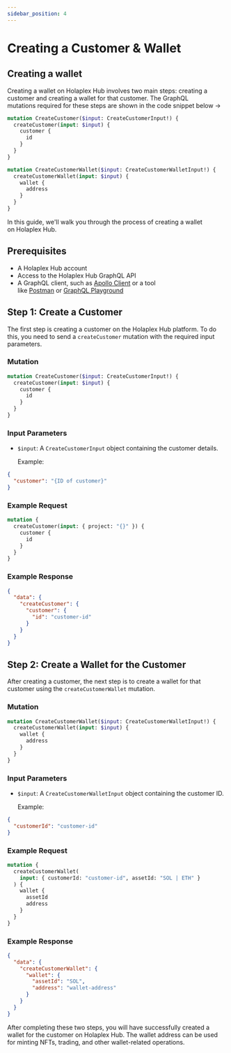 ```yaml
---
sidebar_position: 4
---
```


# Creating a Customer & Wallet

## Creating a wallet

Creating a wallet on Holaplex Hub involves two main steps: creating a customer and creating a wallet for that customer. The GraphQL mutations required for these steps are shown in the code snippet below →

```graphql
mutation CreateCustomer($input: CreateCustomerInput!) {
  createCustomer(input: $input) {
    customer {
      id
    }
  }
}

mutation CreateCustomerWallet($input: CreateCustomerWalletInput!) {
  createCustomerWallet(input: $input) {
    wallet {
      address
    }
  }
}
```

In this guide, we'll walk you through the process of creating a wallet on Holaplex Hub.

## Prerequisites

- A Holaplex Hub account
- Access to the Holaplex Hub GraphQL API
- A GraphQL client, such as [Apollo Client](https://www.apollographql.com/client/) or a tool like [Postman](https://www.postman.com/) or [GraphQL Playground](https://github.com/graphql/graphql-playground)

## Step 1: Create a Customer

The first step is creating a customer on the Holaplex Hub platform. To do this, you need to send a `createCustomer` mutation with the required input parameters.

### Mutation

```graphql
mutation CreateCustomer($input: CreateCustomerInput!) {
  createCustomer(input: $input) {
    customer {
      id
    }
  }
}
```

### Input Parameters

- `$input`: A `CreateCustomerInput` object containing the customer details.

  Example:

```json
{
  "customer": "{ID of customer}"
}
```

### Example Request

```graphql
mutation {
  createCustomer(input: { project: "{}" }) {
    customer {
      id
    }
  }
}
```

### Example Response

```json
{
  "data": {
    "createCustomer": {
      "customer": {
        "id": "customer-id"
      }
    }
  }
}
```

## Step 2: Create a Wallet for the Customer

After creating a customer, the next step is to create a wallet for that customer using the `createCustomerWallet` mutation.

### Mutation

```graphql
mutation CreateCustomerWallet($input: CreateCustomerWalletInput!) {
  createCustomerWallet(input: $input) {
    wallet {
      address
    }
  }
}
```

### Input Parameters

- `$input`: A `CreateCustomerWalletInput` object containing the customer ID.

  Example:

```json
{
  "customerId": "customer-id"
}
```

### Example Request

```graphql
mutation {
  createCustomerWallet(
    input: { customerId: "customer-id", assetId: "SOL | ETH" }
  ) {
    wallet {
      assetId
      address
    }
  }
}
```

### Example Response

```json
{
  "data": {
    "createCustomerWallet": {
      "wallet": {
        "assetId": "SOL",
        "address": "wallet-address"
      }
    }
  }
}
```

After completing these two steps, you will have successfully created a wallet for the customer on Holaplex Hub. The wallet address can be used for minting NFTs, trading, and other wallet-related operations.
